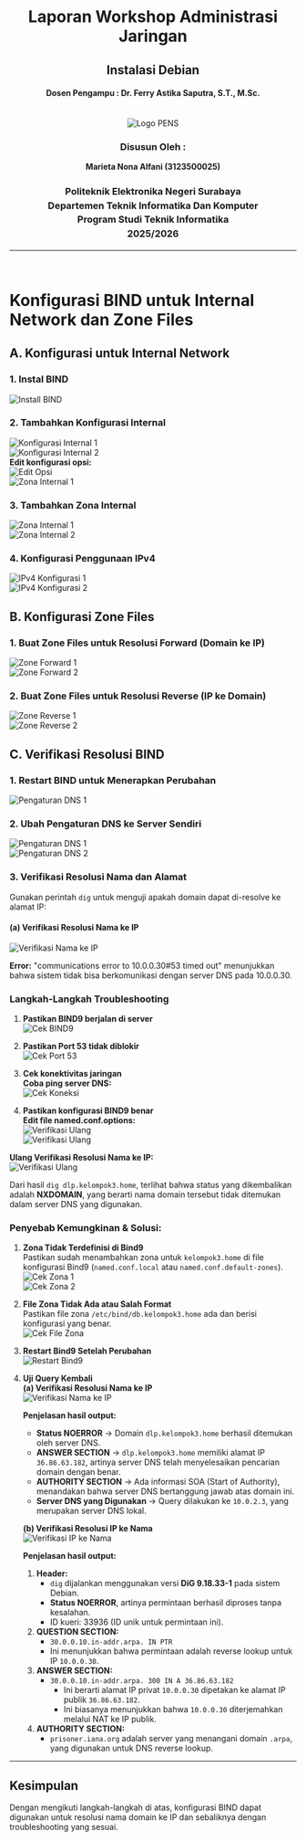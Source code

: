 <div align="center">
    <h1 style="text-align: center;font-weight: bold">Laporan Workshop Administrasi Jaringan<br></h1>
    <h2 style="text-align: center;">Instalasi Debian <br></h2>
    <h4 style="text-align: center;">Dosen Pengampu : Dr. Ferry Astika Saputra, S.T., M.Sc.</h4>
</div>
<br />
<div align="center">
    <img src="Assets/Logo_PENS.png" alt="Logo PENS">
    <h3 style="text-align: center;">Disusun Oleh :</h3>
    <p style="text-align: center;">
        <strong>Marieta Nona Alfani (3123500025)</strong>
    </p>
    <h3 style="text-align: center;line-height: 1.5">Politeknik Elektronika Negeri Surabaya<br>Departemen Teknik Informatika Dan Komputer<br>Program Studi Teknik Informatika<br>2025/2026</h3>
    <hr>
</div>
<br>

# Konfigurasi BIND untuk Internal Network dan Zone Files

## A. Konfigurasi untuk Internal Network

### 1. Instal BIND
![Install BIND](Assets/1.png)

### 2. Tambahkan Konfigurasi Internal
![Konfigurasi Internal 1](Assets/2.png)  
![Konfigurasi Internal 2](Assets/3.png)  
**Edit konfigurasi opsi:**  
![Edit Opsi](Assets/4.png)  
![Zona Internal 1](Assets/5.png)  

### 3. Tambahkan Zona Internal
![Zona Internal 1](Assets/6.png)  
![Zona Internal 2](Assets/7.png)  

### 4. Konfigurasi Penggunaan IPv4
![IPv4 Konfigurasi 1](Assets/8.png)  
![IPv4 Konfigurasi 2](Assets/9.png)  

## B. Konfigurasi Zone Files

### 1. Buat Zone Files untuk Resolusi Forward (Domain ke IP)
![Zone Forward 1](Assets/10.png)  
![Zone Forward 2](Assets/11.png)  

### 2. Buat Zone Files untuk Resolusi Reverse (IP ke Domain)
![Zone Reverse 1](Assets/12.png)  
![Zone Reverse 2](Assets/13.png)  

## C. Verifikasi Resolusi BIND

### 1. Restart BIND untuk Menerapkan Perubahan
![Pengaturan DNS 1](Assets/restart.jpg)  

### 2. Ubah Pengaturan DNS ke Server Sendiri
![Pengaturan DNS 1](Assets/15.png)  
![Pengaturan DNS 2](Assets/16.png)  

### 3. Verifikasi Resolusi Nama dan Alamat
Gunakan perintah `dig` untuk menguji apakah domain dapat di-resolve ke alamat IP:

#### (a) Verifikasi Resolusi Nama ke IP
![Verifikasi Nama ke IP](Assets/17.png)

**Error:** "communications error to 10.0.0.30#53 timed out" menunjukkan bahwa sistem tidak bisa berkomunikasi dengan server DNS pada 10.0.0.30.

### Langkah-Langkah Troubleshooting

1. **Pastikan BIND9 berjalan di server**  
   ![Cek BIND9](Assets/18.png)

2. **Pastikan Port 53 tidak diblokir**  
   ![Cek Port 53](Assets/19.png)

3. **Cek konektivitas jaringan**  
   **Coba ping server DNS:**  
   ![Cek Koneksi](Assets/20.png)

4. **Pastikan konfigurasi BIND9 benar**  
   **Edit file named.conf.options:**  
   ![Verifikasi Ulang](Assets/kon1.jpg)  
   ![Verifikasi Ulang](Assets/kon2.jpg)  

**Ulang Verifikasi Resolusi Nama ke IP:**  
![Verifikasi Ulang](Assets/verif.jpg)

Dari hasil `dig dlp.kelompok3.home`, terlihat bahwa status yang dikembalikan adalah **NXDOMAIN**, yang berarti nama domain tersebut tidak ditemukan dalam server DNS yang digunakan.

### Penyebab Kemungkinan & Solusi:

1. **Zona Tidak Terdefinisi di Bind9**  
   Pastikan sudah menambahkan zona untuk `kelompok3.home` di file konfigurasi Bind9 (`named.conf.local` atau `named.conf.default-zones`).  
   ![Cek Zona 1](Assets/24.png)  
   ![Cek Zona 2](Assets/25.png)

2. **File Zona Tidak Ada atau Salah Format**  
   Pastikan file zona `/etc/bind/db.kelompok3.home` ada dan berisi konfigurasi yang benar.  
   ![Cek File Zona](Assets/26.png)

3. **Restart Bind9 Setelah Perubahan**  
   ![Restart Bind9](Assets/27.png)

4. **Uji Query Kembali**  
   **(a) Verifikasi Resolusi Nama ke IP**  
   ![Verifikasi Nama ke IP](Assets/28.png)

   **Penjelasan hasil output:**
   - **Status NOERROR** → Domain `dlp.kelompok3.home` berhasil ditemukan oleh server DNS.
   - **ANSWER SECTION** → `dlp.kelompok3.home` memiliki alamat IP `36.86.63.182`, artinya server DNS telah menyelesaikan pencarian domain dengan benar.
   - **AUTHORITY SECTION** → Ada informasi SOA (Start of Authority), menandakan bahwa server DNS bertanggung jawab atas domain ini.
   - **Server DNS yang Digunakan** → Query dilakukan ke `10.0.2.3`, yang merupakan server DNS lokal.

   **(b) Verifikasi Resolusi IP ke Nama**  
   ![Verifikasi IP ke Nama](Assets/29.png)

   **Penjelasan hasil output:**
   1. **Header:**
      - `dig` dijalankan menggunakan versi **DiG 9.18.33-1** pada sistem Debian.
      - **Status NOERROR**, artinya permintaan berhasil diproses tanpa kesalahan.
      - ID kueri: 33936 (ID unik untuk permintaan ini).
   2. **QUESTION SECTION:**
      - `30.0.0.10.in-addr.arpa. IN PTR`
      - Ini menunjukkan bahwa permintaan adalah reverse lookup untuk IP `10.0.0.30`.
   3. **ANSWER SECTION:**
      - `30.0.0.10.in-addr.arpa. 300 IN A 36.86.63.182`
        - Ini berarti alamat IP privat `10.0.0.30` dipetakan ke alamat IP publik `36.86.63.182`.
        - Ini biasanya menunjukkan bahwa `10.0.0.30` diterjemahkan melalui NAT ke IP publik.
   4. **AUTHORITY SECTION:**
      - `prisoner.iana.org` adalah server yang menangani domain `.arpa`, yang digunakan untuk DNS reverse lookup.

---

## Kesimpulan
Dengan mengikuti langkah-langkah di atas, konfigurasi BIND dapat digunakan untuk resolusi nama domain ke IP dan sebaliknya dengan troubleshooting yang sesuai.
